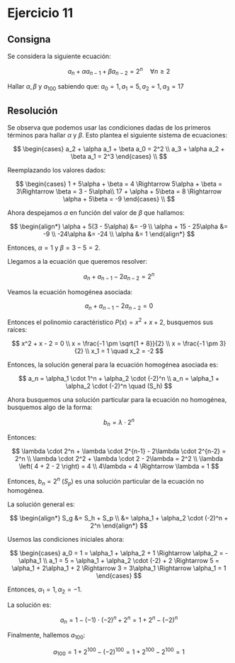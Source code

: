 # Ejercicio 11

## Consigna

Se considera la siguiente ecuación:

$$
a_n + \alpha a_{n-1} + \beta a_{n-2} = 2^n \quad \forall n \geq 2
$$

Hallar $\alpha, \beta$ y $a_{100}$ sabiendo que: $a_0 = 1, a_1 = 5, a_2 = 1, a_3 = 17$

## Resolución

Se observa que podemos usar las condiciones dadas de los primeros términos para hallar $\alpha$ y $\beta$. Esto plantea el siguiente sistema de ecuaciones:

$$
\begin{cases}
a_2 + \alpha a_1 + \beta a_0 = 2^2 \\
a_3 + \alpha a_2 + \beta a_1 = 2^3
\end{cases} \\
$$

Reemplazando los valores dados:

$$
\begin{cases}
1 + 5\alpha + \beta = 4 \Rightarrow 5\alpha + \beta = 3\Rightarrow \beta = 3 - 5\alpha\\
17 + \alpha + 5\beta = 8 \Rightarrow \alpha + 5\beta = -9
\end{cases} \\
$$

Ahora despejamos $\alpha$ en función del valor de $\beta$ que hallamos:

$$
\begin{align*}
\alpha + 5(3 - 5\alpha) &= -9 \\
\alpha + 15 - 25\alpha &= -9 \\
-24\alpha &= -24 \\
\alpha &= 1
\end{align*}
$$

Entonces, $\alpha = 1$ y $\beta = 3 - 5 = 2$.

Llegamos a la ecuación que queremos resolver:

$$a_n + a_{n-1} - 2a_{n-2} = 2^n$$

Veamos la ecuación homogénea asociada:

$$a_n + a_{n-1} - 2a_{n-2} = 0$$

Entonces el polinomio caractéristico $P(x) = x^2+ x + 2$, busquemos sus raíces:

$$
x^2 + x - 2 = 0 \\
x = \frac{-1 \pm \sqrt{1 + 8}}{2} \\
x = \frac{-1 \pm 3}{2} \\
x_1 = 1 \quad x_2 = -2
$$

Entonces, la solución general para la ecuación homogénea asociada es:

$$
a_n = \alpha_1 \cdot 1^n + \alpha_2 \cdot (-2)^n \\
a_n = \alpha_1 + \alpha_2 \cdot (-2)^n \quad (S_h)
$$

Ahora busquemos una solución particular para la ecuación no homogénea, busquemos algo de la forma:

$$b_n = \lambda \cdot 2^n$$

Entonces:

$$
\lambda \cdot 2^n + \lambda \cdot 2^{n-1} - 2\lambda \cdot 2^{n-2} = 2^n \\
\lambda \cdot 2^2 + \lambda \cdot 2 - 2\lambda = 2^2 \\
\lambda \left( 4 + 2 - 2 \right) = 4 \\
4\lambda = 4 \Rightarrow \lambda = 1
$$

Entonces, $b_n = 2^n \text{ } (S_p)$ es una solución particular de la ecuación no homogénea.

La solución general es:

$$
\begin{align*}
S_g &= S_h + S_p \\
&= \alpha_1 + \alpha_2 \cdot (-2)^n + 2^n
\end{align*}
$$

Usemos las condiciones iniciales ahora:

$$
\begin{cases}
a_0 = 1 = \alpha_1 + \alpha_2 + 1 \Rightarrow \alpha_2 = - \alpha_1 \\
a_1 = 5 = \alpha_1 + \alpha_2 \cdot (-2) + 2 \Rightarrow 5 = \alpha_1 + 2\alpha_1 + 2 \Rightarrow 3 = 3\alpha_1 \Rightarrow \alpha_1 = 1
\end{cases}
$$

Entonces, $\alpha_1 = 1, \alpha_2 = -1$.

La solución es:

$$
a_n = 1 - (-1) \cdot (-2)^n + 2^n = 1 + 2^n - (-2)^n
$$

Finalmente, hallemos $a_{100}$:

$$
a_{100} = 1 + 2^{100} - (-2)^{100} = 1 + 2^{100} - 2^{100} = 1
$$